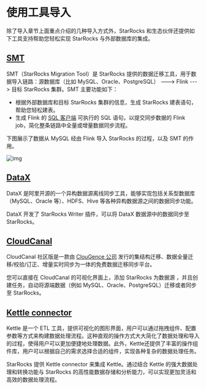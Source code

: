 # 使用工具导入

除了导入章节上面重点介绍的几种导入方式外，StarRocks 和生态伙伴还提供如下工具支持帮助您轻松实现 StarRocks 与外部数据库的集成。

## [SMT](../integrations/loading_tools/SMT.md)

SMT（StarRocks Migration Tool）是 StarRocks 提供的数据迁移工具，用于数据导入链路：源数据库（比如 MySQL、Oracle、PostgreSQL） ---> Flink ---> 目标 StarRocks 集群。SMT 主要功能如下：

- 根据外部数据库和目标 StarRocks 集群的信息，生成 StarRocks 建表语句，帮助您轻松建表。
- 生成 Flink 的 [SQL 客户端](https://nightlies.apache.org/flink/flink-docs-release-1.14/zh/docs/dev/table/sqlclient/) 可执行的 SQL 语句，以提交同步数据的 Flink job，简化整条链路中全量或增量数据同步流程。

下图展示了数据从 MySQL 经由 Flink 导入 StarRocks 的过程，以及 SMT 的作用。

![img]()

## [DataX](../integrations/loading_tools/DataX-starrocks-writer.md)

DataX 是阿里开源的一个异构数据源离线同步工具，能够实现包括关系型数据库（MySQL、Oracle 等）、HDFS、Hive 等各种异构数据源之间的数据同步功能。

DataX 开发了 StarRocks Writer 插件，可以将 DataX 数据源中的数据同步至 StarRocks。 

## [CloudCanal](../integrations/loading_tools/CloudCanal.md)

CloudCanal 社区版是一款由 [ClouGence 公司](https://www.clougence.com/) 发行的集结构迁移、数据全量迁移/校验/订正、增量实时同步为一体的免费数据迁移同步平台。

您可以直接在 CloudCanal 的可视化界面上，添加 StarRocks 为数据源 ，并且创建任务，自动将源端数据（例如 MySQL、Oracle、PostgreSQL）迁移或者同步至 StarRocks。

## [Kettle connector](https://github.com/StarRocks/starrocks-connector-for-kettle)

Kettle 是一个 ETL 工具，提供可视化的图形界面，用户可以通过拖拽组件、配置参数等方式来构建数据处理流程。这种直观的操作方式大大简化了数据处理和导入的过程，使得用户可以更加便捷地处理数据。此外，Kettle还提供了丰富的操作组件库，用户可以根据自己的需求选择合适的组件，实现各种复杂的数据处理任务。

StarRocks 提供 Kettle connector 来集成 Kettle。通过结合 Kettle 的强大数据处理和转换功能与 StarRocks 的高性能数据存储和分析能力，可以实现更加灵活和高效的数据处理流程。
